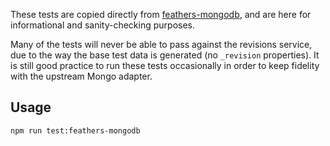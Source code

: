 These tests are copied directly from [feathers-mongodb](https://github.com/feathersjs/feathers-mongodb), and are here for informational and sanity-checking purposes.

Many of the tests will never be able to pass against the revisions service, due to the way the base test data is generated (no `_revision` properties). It is still good practice to run these tests occasionally in order to keep fidelity with the upstream Mongo adapter.

## Usage

`npm run test:feathers-mongodb`
